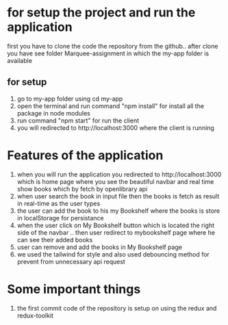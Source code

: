 # for setup the project and run the application
  first you have to clone the code  the repository from the github.. after clone you have see folder Marquee-assignment in which the my-app folder is available
  ## for  setup
  1. go to my-app folder using cd my-app  
  2. open the terminal and run command "npm install" for  install all the package in node modules
  3. run command "npm start" for run the client
  4. you will redirected to http://localhost:3000 where the client is running



# Features of the application
1. when you will run the application you redirected to http://localhost:3000 which is home page where you see the beautiful navbar and real time show books which by fetch by openlibrary api
2. when user search the book in input file then the books is fetch as result in real-time as the user types
3. the user can add the book to his my Bookshelf where the books is store in localStorage for persistance
4. when the user click on My Bookshelf button which is located the right side of the navbar .. then user redirect to mybookshelf page where he can see their added books
5. user can remove and add the books in My Bookshelf page
6. we used the tailwind for style and also used debouncing method for prevent from unnecessary api request




# Some important things
1. the first commit code of the repository is setup on using the redux and redux-toolkit



